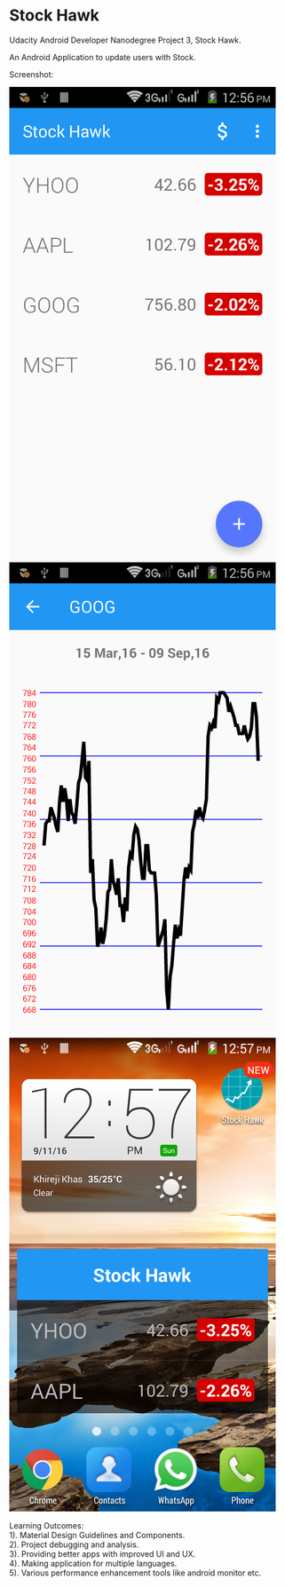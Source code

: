 # Stock Hawk
Udacity Android Developer Nanodegree Project 3, Stock Hawk.

An Android Application to update users with Stock.

Screenshot: 

![Screenshot 1](https://raw.githubusercontent.com/Angads25/StockHawk/master/screenshot1.png)  
![Screenshot 2](https://raw.githubusercontent.com/Angads25/StockHawk/master/screenshot2.png)  
![Screenshot 3](https://raw.githubusercontent.com/Angads25/StockHawk/master/screenshot3.png)  

 Learning Outcomes:  
 1). Material Design Guidelines and Components.  
 2). Project debugging and analysis.  
 3). Providing better apps with improved UI and UX.  
 4). Making application for multiple languages.  
 5). Various performance enhancement tools like android monitor etc.